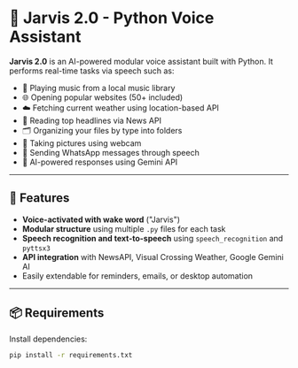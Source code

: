 # 🧠 Jarvis 2.0 - Python Voice Assistant

**Jarvis 2.0** is an AI-powered modular voice assistant built with Python. It performs real-time tasks via speech such as:

- 🎵 Playing music from a local music library
- 🌐 Opening popular websites (50+ included)
- ☁️ Fetching current weather using location-based API
- 📰 Reading top headlines via News API
- 🗂️ Organizing your files by type into folders
- 📸 Taking pictures using webcam
- 💬 Sending WhatsApp messages through speech
- 🤖 AI-powered responses using Gemini API

---

## 🔧 Features

- **Voice-activated with wake word** ("Jarvis")
- **Modular structure** using multiple `.py` files for each task
- **Speech recognition and text-to-speech** using `speech_recognition` and `pyttsx3`
- **API integration** with NewsAPI, Visual Crossing Weather, Google Gemini AI
- Easily extendable for reminders, emails, or desktop automation

---

## 📦 Requirements

Install dependencies:

```bash
pip install -r requirements.txt
